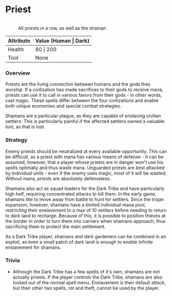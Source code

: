 # Priest

<figure><img src="../../assets/Priesterlineup.png" alt=""><figcaption><p>All priests in a row, as well as the shaman</p></figcaption></figure>

| Attribute | Value (Human \| Dark) |
| --------- | --------------------- |
| Health    | 80 \| 200             |
| Tool      | None                  |

### Overview

Priests are the living connection between humans and the gods they worship. If a civilization has made sacrifices to their gods to receive mana, priests can use it to call in various favors from their gods - in other words, cast magic. These spells differ between the four civilizations and enable both unique economies and special combat strategies.

Shamans are a particular plague, as they are capable of enslaving civilian settlers. This is particularly painful if the affected settlers owned a valuable tool, as that is lost.

### Strategy <a href="#strategie" id="strategie"></a>

Enemy priests should be neutralized at every available opportunity. This can be difficult, as a priest with mana has various means of defense - it can be assumed, however, that a player whose priests are in danger won't use his spells optimally and thus waste mana. Unguarded priests are best attacked by individual units - even if the enemy uses magic, most of it will be wasted. Without mana, priests are absolutely defenseless.

Shamans also act as squad leaders for the Dark Tribe and have particularly high helf, requiring concentrated attacks  to kill them. In the early game, shamans like to move away from battle to hunt for settlers. Since the trojan expansion, however, shamans have a limited individual mana pool, restricting their enslavement to a max of 10 settlers before needing to return to dark land to recharge. Because of this, it is possible to position thieves at the border in order to turn them into carriers when shamans approach, thus sacrificing them to protect the main settlement.

As a Dark Tribe player, shamans and dark gardeners can be combined in an exploit, as even a small patch of dark land is enough to enable infinite enslavement for shamans.

### Trivia <a href="#trivia" id="trivia"></a>

* Although the Dark Tribe has a few spells of it's own, shamans are not actually priests. If the player controls the Dark Tribe, shamans are also locked out of the normal spell menu. Enslavement is their default attack, but their other two spells, rot and theft, cannot be used by the player.
